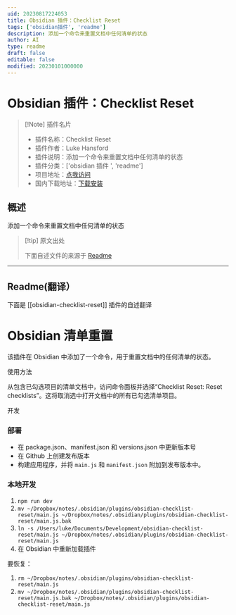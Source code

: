 ```yaml
---
uid: 20230817224053
title: Obsidian 插件：Checklist Reset
tags: ['obsidian插件', 'readme']
description: 添加一个命令来重置文档中任何清单的状态
author: AI
type: readme
draft: false
editable: false
modified: 20230101000000
---
```


# Obsidian 插件：Checklist Reset

> [!Note] 插件名片
> - 插件名称：Checklist Reset
> - 插件作者：Luke Hansford
> - 插件说明：添加一个命令来重置文档中任何清单的状态
> - 插件分类：['obsidian 插件 ', 'readme']
> - 项目地址：[点我访问](https://github.com/lhansford/obsidian-checklist-reset)
> - 国内下载地址：[下载安装](https://pkmer.cn/products/plugin/pluginMarket/?obsidian-checklist-reset)

## 概述

添加一个命令来重置文档中任何清单的状态

> [!tip] 原文出处
>
>下面自述文件的来源于 [Readme](https://ghproxy.net/https://raw.githubusercontent.com/lhansford/obsidian-checklist-reset/main/README.md)

---

## Readme(翻译）

下面是 [[obsidian-checklist-reset]] 插件的自述翻译

# Obsidian 清单重置

该插件在 Obsidian 中添加了一个命令，用于重置文档中的任何清单的状态。

使用方法

从包含已勾选项目的清单文档中，访问命令面板并选择“Checklist Reset: Reset checklists”。这将取消选中打开文档中的所有已勾选清单项目。

开发

### 部署

- 在 package.json、manifest.json 和 versions.json 中更新版本号
- 在 Github 上创建发布版本
- 构建应用程序，并将 `main.js` 和 `manifest.json` 附加到发布版本中。

### 本地开发

1. `npm run dev`
2. `mv ~/Dropbox/notes/.obsidian/plugins/obsidian-checklist-reset/main.js ~/Dropbox/notes/.obsidian/plugins/obsidian-checklist-reset/main.js.bak`
3. `ln -s /Users/luke/Documents/Development/obsidian-checklist-reset/main.js ~/Dropbox/notes/.obsidian/plugins/obsidian-checklist-reset/main.js`
4. 在 Obsidian 中重新加载插件

要恢复：

1. `rm ~/Dropbox/notes/.obsidian/plugins/obsidian-checklist-reset/main.js`
2. `mv ~/Dropbox/notes/.obsidian/plugins/obsidian-checklist-reset/main.js.bak ~/Dropbox/notes/.obsidian/plugins/obsidian-checklist-reset/main.js`



